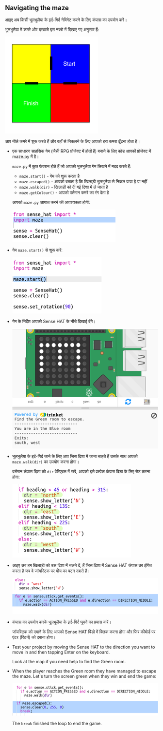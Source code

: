 ## Navigating the maze

आइए अब किसी भूलभुलैया के इर्द-गिर्द नेविगेट करने के लिए कंपास का उपयोग करें।

भूलभुलैया में कमरे और दरवाजे इस नक्शे में दिखाए गए अनुसार हैं:

![screenshot](images/compass-maze-map.png)

आप नीले कमरे में शुरू करते हैं और वहाँ से निकलने के लिए आपको हरा कमरा ढूँढना होता है।

+ एक साधारण साहसिक गेम (जैसी RPG प्रोजेक्ट में होती है) बनाने के लिए कोड आपकी प्रोजेक्ट में maze.py में है।
    
    `maze.py` में कुछ फंक्शन होते हैं जो आपको भूलभुलैया गेम लिखने में मदद करते हैं:
    
    + `maze.start()` - गेम को शुरू करता है
    + `maze.escaped()` - आपको बताता है कि खिलाड़ी भूलभुलैया से निकल पाया है या नहीं
    + `maze.walk(dir)` - खिलाड़ी को दी गई दिशा में ले जाता है
    + `maze.getColour()` - आपको वर्तमान कमरे का रंग देता है
    
    आपको `maze.py` आयात करने की आवश्यकता होगी:
    
    ![screenshot](images/compass-import.png)

+ गेम `maze.start()` से शुरू करें:
    
    ![screenshot](images/compass-start.png)

+ गेम के निर्देश आपको Sense HAT के नीचे दिखाई देंगे।
    
    ![screenshot](images/compass-start-test.png)

+ भूलभुलैया के इर्द-गिर्द जाने के लिए आप जिस दिशा में जाना चाहते हैं उसके साथ आपको `maze.walk(dir)` का उपयोग करना होगा।
    
    वर्तमान कंपास दिशा को `dir` वेरिएबल में रखें, आपको इसे प्रत्येक कंपास दिशा के लिए सेट करना होगा:
    
    ![screenshot](images/compass-dir.png)

+ आइए अब हम खिलाड़ी को उस दिशा में चलने दें, हैं जिस दिशा में Sense HAT कंपास तब इंगित करता है जब वे जॉयस्टिक पर बीच का बटन दबाते हैं।
    
    ![screenshot](images/compass-joystick.png)

+ कंपास का उपयोग करके भूलभुलैया के इर्द-गिर्द घूमने का प्रयास करें।
    
    जॉयस्टिक को दबाने के लिए आपको Sense HAT विंडो में क्लिक करना होगा और फिर कीबोर्ड पर एंटर (रिटर्न) को दबाना होगा।

+ Test your project by moving the Sense HAT to the direction you want to move in and then tapping Enter on the keyboard.
    
    Look at the map if you need help to find the Green room.

+ When the player reaches the Green room they have managed to escape the maze. Let's turn the screen green when they win and end the game:
    
    ![स्क्रीनशॉट](images/compass-end.png)
    
    The `break` finished the loop to end the game.